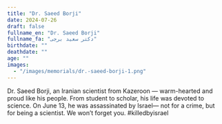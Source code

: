 ```yaml
---
title: "Dr. Saeed Borji"
date: 2024-07-26
draft: false
fullname_en: "Dr. Saeed Borji"
fullname_fa: "دکتر سعید برجی"
birthdate: ""
deathdate: ""
age: ""
images:
  - "/images/memorials/dr.-saeed-borji-1.png"
---
```


Dr. Saeed Borji, an Iranian scientist from Kazeroon — warm-hearted and proud like his people. From student to scholar, his life was devoted to science. On June 13, he was assassinated by Israel— not for a crime, but for being a scientist. We won’t forget you.
#killedbyisrael